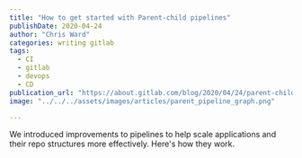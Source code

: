 ```yaml
---
title: "How to get started with Parent-child pipelines"
publishDate: 2020-04-24
author: "Chris Ward"
categories: writing gitlab
tags:
  - CI
  - gitlab
  - devops
  - CD
publication_url: "https://about.gitlab.com/blog/2020/04/24/parent-child-pipelines/"
image: "../../../assets/images/articles/parent_pipeline_graph.png"

---
```

We introduced improvements to pipelines to help scale applications and their repo structures more effectively. Here's how they work.


